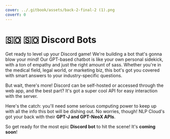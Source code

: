 ```yaml
---
cover: ../.gitbook/assets/back-2-final-2 (1).png
coverY: 0
---
```


# 🇸🇴 🇸🇴 Discord Bots

Get ready to level up your Discord game! We're building a bot that's gonna blow your mind! Our GPT-based chatbot is like your own personal sidekick, with a ton of empathy and just the right amount of sass. Whether you're in the medical field, legal world, or marketing biz, this bot's got you covered with smart answers to your industry-specific questions.

But wait, there's more! Discord can be self-hosted or accessed through the web app, and the best part? It's got a super cool API for easy interaction with the server.

Here's the catch: you'll need some serious computing power to keep up with all the info this bot will be dishing out. No worries, though! NLP Cloud's got your back with their **GPT-J and GPT-NeoX APIs**.

So get ready for the most epic **Discord bot** to hit the scene! It's **coming soon**!
